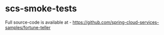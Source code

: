 # scs-smoke-tests
Full source-code is available at - https://github.com/spring-cloud-services-samples/fortune-teller